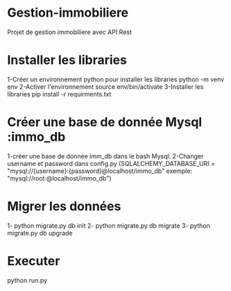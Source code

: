 # Gestion-immobiliere
Projet de gestion immobiliere avec API Rest

# Installer les libraries 
1-Créer un environnement python pour installer les libraries
python -m venv env
2-Activer l'environnement 
source env/bin/activate
3-Installer les libraries
pip install -r requirments.txt


# Créer une base de donnée Mysql :immo_db
1-créer une base de donnée imm_db dans le bash Mysql:
2-Changer username et password dans config.py
 (SQLALCHEMY_DATABASE_URI = "mysql://{username}:{password}@localhost/immo_db"    exemple: "mysql://root:@localhost/immo_db")

 # Migrer les données
 1- python migrate.py db init
 2- python migrate.py db migrate 
 3- python migrate.py db upgrade 

 # Executer 
 python run.py
